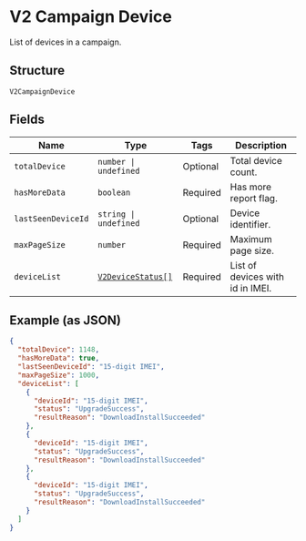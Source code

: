 
# V2 Campaign Device

List of devices in a campaign.

## Structure

`V2CampaignDevice`

## Fields

| Name | Type | Tags | Description |
|  --- | --- | --- | --- |
| `totalDevice` | `number \| undefined` | Optional | Total device count. |
| `hasMoreData` | `boolean` | Required | Has more report flag. |
| `lastSeenDeviceId` | `string \| undefined` | Optional | Device identifier. |
| `maxPageSize` | `number` | Required | Maximum page size. |
| `deviceList` | [`V2DeviceStatus[]`](../../doc/models/v2-device-status.md) | Required | List of devices with id in IMEI. |

## Example (as JSON)

```json
{
  "totalDevice": 1148,
  "hasMoreData": true,
  "lastSeenDeviceId": "15-digit IMEI",
  "maxPageSize": 1000,
  "deviceList": [
    {
      "deviceId": "15-digit IMEI",
      "status": "UpgradeSuccess",
      "resultReason": "DownloadInstallSucceeded"
    },
    {
      "deviceId": "15-digit IMEI",
      "status": "UpgradeSuccess",
      "resultReason": "DownloadInstallSucceeded"
    },
    {
      "deviceId": "15-digit IMEI",
      "status": "UpgradeSuccess",
      "resultReason": "DownloadInstallSucceeded"
    }
  ]
}
```

